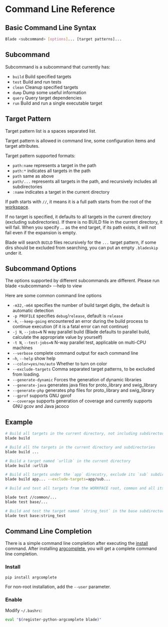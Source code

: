 # Command Line Reference

## Basic Command Line Syntax

```bash
Blade <subcommand> [options]... [target patterns]...
```

## Subcommand

Subcommand is a subcommand that currently has:

* `build` Build specified targets
* `test`  Build and run tests
* `clean` Cleanup specified targets
* `dump`  Dump some useful information
* `query` Query target dependencies
* `run`   Build and run a single executable target

## Target Pattern

Target pattern list is a spaces separated list.

Target pattern is allowed in command line, some configuration items and target attributes.

Target pattern supported formats:

* `path:name` represents a target in the path
* `path:*` indicates all targets in the path
* `path` same as above
* `path/...` represents all targets in the path, and recursively includes all subdirectories
* `:name` indicates a target in the current directory

If path starts with `//`, it means it is a full path starts from the root of the [workspace](workspace.md).

If no target is specified, it defaults to all targets in the current directory (excluding subdirectories). If there is no BUILD file in the current directory, it will fail.
When you specify ... as the end target, if its path exists, it will not fail even if the expansion is empty.

Blade will search `BUILD` files recursively for the `...` target pattern, if some dirs should be
excluded from searching, you can put an empty `.bladeskip` under it.

## Subcommand Options

The options supported by different subcommands are different. Please run blade \<subcommand\> --help to view

Here are some common command line options

* `-m32,-m64` specifies the number of build target digits, the default is automatic detection
* `-p PROFILE` specifies `debug`/`release`, default is `release`
* `-k`, `--keep-going` encountered an error during the build process to continue execution (if it is a fatal error can not continue)
* `-j N`, `--jobs=N` N way parallel build (Blade defaults to parallel build, calculate the appropriate value by yourself)
* `-t N`, `--test-jobs=N` N-way parallel test, applicable on multi-CPU machines
* `--verbose` complete command output for each command line
* `–h`, `--help` show help
* `--color=yes/no/auto` Whether to turn on color
* `--exclude-targets` Comma separated target patterns, to be excluded from loading.
* `--generate-dynamic` Forces the generation of dynamic libraries
* `--generate-java` generates java files for proto_library and swig_library
* `--generate-php` generates php files for proto_library and swig_library
* `--gprof` supports GNU gprof
* `--coverage` supports generation of coverage and currently supports GNU gcov and Java jacoco

## Example

```bash
# Build all targets in the current directory, not including subdirectories
blade build

# Build all the targets in the current directory and subdirectories
blade build ...

# Build a target named `urllib` in the current directory
blade build :urllib

# Build all targets under the `app` direcotry, exclude its `sub` subdirectory
blade build app... --exclude-targets=app/sub...

# Build and test all targets from the WORKPACE root, common and all its subdirectories

blade test //common/...
blade test base/...

# Build and test the target named `string_test` in the base subdirectory
blade test base:string_test
```

## Command Line Completion

There is a simple command line completion after executing the [install](misc.md#inshall) command.
After installing [argcomplete](https://pypi.org/project/argcomplete/), you will get a complete command line completion.

### Install

```console
pip install argcomplete
```

For non-root installation, add the `--user` parameter.

### Enable

Modify `~/.bashrc`:

```bash
eval "$(register-python-argcomplete blade)"
```
